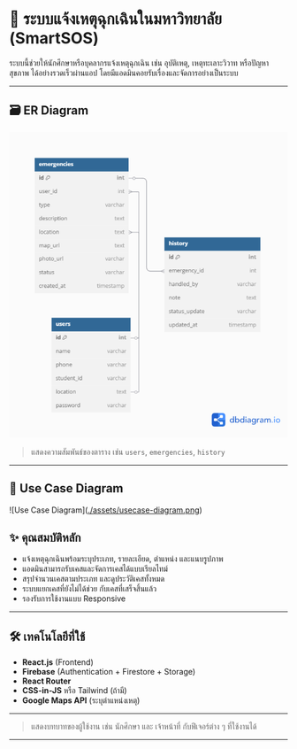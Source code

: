 # 🚨 ระบบแจ้งเหตุฉุกเฉินในมหาวิทยาลัย (SmartSOS)

ระบบนี้ช่วยให้นักศึกษาหรือบุคลากรแจ้งเหตุฉุกเฉิน เช่น อุบัติเหตุ, เหตุทะเลาะวิวาท หรือปัญหาสุขภาพ ได้อย่างรวดเร็วผ่านแอป โดยมีแอดมินคอยรับเรื่องและจัดการอย่างเป็นระบบ

---

## 🗃️ ER Diagram

![ER Diagram](https://raw.githubusercontent.com/Onpreeya-Jantakote/SmartSOS/main/er%20smartsos.png
)

> แสดงความสัมพันธ์ของตาราง เช่น `users`, `emergencies`, `history`

---

## 📘 Use Case Diagram

![Use Case Diagram]([./assets/usecase-diagram.png](https://raw.githubusercontent.com/Onpreeya-Jantakote/SmartSOS/main/usecase%20smartsos.png
))

## ✨ คุณสมบัติหลัก

- แจ้งเหตุฉุกเฉินพร้อมระบุประเภท, รายละเอียด, ตำแหน่ง และแนบรูปภาพ
- แอดมินสามารถรับเคสและจัดการเคสได้แบบเรียลไทม์
- สรุปจำนวนเคสตามประเภท และดูประวัติเคสทั้งหมด
- ระบบแยกเคสที่ยังไม่ได้ช่วย กับเคสที่เสร็จสิ้นแล้ว
- รองรับการใช้งานแบบ Responsive

---

## 🛠 เทคโนโลยีที่ใช้

- **React.js** (Frontend)
- **Firebase** (Authentication + Firestore + Storage)
- **React Router**
- **CSS-in-JS** หรือ Tailwind (ถ้ามี)
- **Google Maps API** (ระบุตำแหน่งเหตุ)

---

> แสดงบทบาทของผู้ใช้งาน เช่น นักศึกษา และ เจ้าหน้าที่ กับฟีเจอร์ต่าง ๆ ที่ใช้งานได้

---
